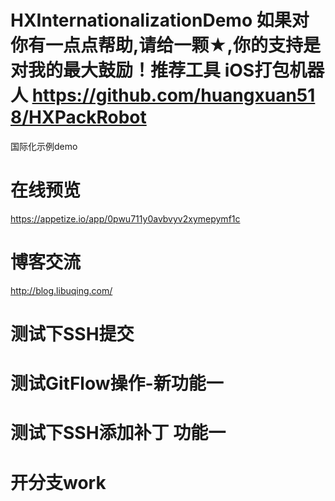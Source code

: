 # HXInternationalizationDemo 如果对你有一点点帮助,请给一颗★,你的支持是对我的最大鼓励！推荐工具 iOS打包机器人 https://github.com/huangxuan518/HXPackRobot
国际化示例demo

# 在线预览
https://appetize.io/app/0pwu711y0avbvyv2xymepymf1c

# 博客交流

http://blog.libuqing.com/


# 测试下SSH提交



# 测试GitFlow操作-新功能一

# 测试下SSH添加补丁 功能一



# 开分支work

